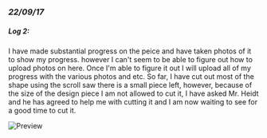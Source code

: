 ### *22/09/17*


##### **Log 2**:

I have made substantial progress on the peice and have taken photos of it to show my progress. however I can't seem to be able to figure out how to upload photos on here.
Once I'm able to figure it out I will upload all of my progress with the various photos and etc. So far, I have cut out most of the shape using the scroll saw there is a small piece left, however, because of the size of the design piece I am not allowed to cut it, I have asked Mr. Heidt and he has agreed to help me with cutting it and I am now waiting to see for a good time to cut it.


![Preview](https://github.com/AYJACKSON-ICS4U/AyeshaKhan-20-time-project/blob/master/Design%20Project/Progress/Week%202/20170929_120126.jpg) 


